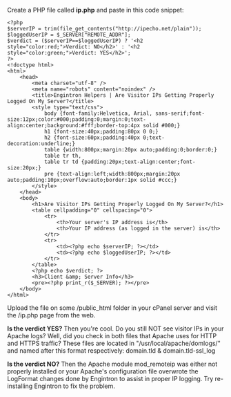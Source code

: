 Create a PHP file called **ip.php** and paste in this code snippet:

```
<?php
$serverIP = trim(file_get_contents("http://ipecho.net/plain"));
$loggedUserIP = $_SERVER["REMOTE_ADDR"];
$verdict = ($serverIP==$loggedUserIP) ? '<h2 style="color:red;">Verdict: NO</h2>' : '<h2 style="color:green;">Verdict: YES</h2>';
?>
<!doctype html>
<html>
    <head>
        <meta charset="utf-8" />
        <meta name="robots" content="noindex" />
        <title>Engintron Helpers | Are Visitor IPs Getting Properly Logged On My Server?</title>
        <style type="text/css">
            body {font-family:Helvetica, Arial, sans-serif;font-size:12px;color:#000;padding:0;margin:0;text-align:center;background:#fff;border-top:4px solid #000;}
            h1 {font-size:40px;padding:80px 0 0;}
            h2 {font-size:60px;padding:40px 0;text-decoration:underline;}
            table {width:800px;margin:20px auto;padding:0;border:0;}
            table tr th,
            table tr td {padding:20px;text-align:center;font-size:20px;}
            pre {text-align:left;width:800px;margin:20px auto;padding:10px;overflow:auto;border:1px solid #ccc;}
        </style>
    </head>
    <body>
        <h1>Are Visitor IPs Getting Properly Logged On My Server?</h1>
        <table cellpadding="0" cellspacing="0">
            <tr>
                <th>Your server's IP address is</th>
                <th>Your IP address (as logged in the server) is</th>
            </tr>
            <tr>
                <td><?php echo $serverIP; ?></td>
                <td><?php echo $loggedUserIP; ?></td>
            </tr>
        </table>
        <?php echo $verdict; ?>
        <h3>Client &amp; Server Info</h3>
        <pre><?php print_r($_SERVER); ?></pre>
    </body>
</html>
```

Upload the file on some /public_html folder in your cPanel server and visit the /ip.php page from the web.

**Is the verdict YES?** Then you're cool. Do you still NOT see visitor IPs in your Apache logs? Well, did you check in both files that Apache uses for HTTP and HTTPS traffic? These files are located in "/usr/local/apache/domlogs/" and named after this format respectively: domain.tld & domain.tld-ssl_log

**Is the verdict NO?** Then the Apache module mod_remoteip was either not properly installed or your Apache's configuration file overwrote the LogFormat changes done by Engintron to assist in proper IP logging. Try re-installing Engintron to fix the problem.